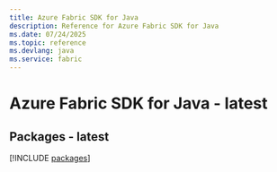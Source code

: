 ```yaml
---
title: Azure Fabric SDK for Java
description: Reference for Azure Fabric SDK for Java
ms.date: 07/24/2025
ms.topic: reference
ms.devlang: java
ms.service: fabric
---
```

# Azure Fabric SDK for Java - latest
## Packages - latest
[!INCLUDE [packages](fabric-index.md)]